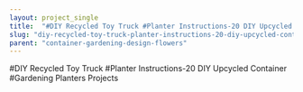 ```yaml
---
layout: project_single
title:  "#DIY Recycled Toy Truck #Planter Instructions-20 DIY Upcycled Container #Gardening Planters Projects"
slug: "diy-recycled-toy-truck-planter-instructions-20-diy-upcycled-container-gardening-planters-projects"
parent: "container-gardening-design-flowers"
---
```

#DIY Recycled Toy Truck #Planter Instructions-20 DIY Upcycled Container #Gardening Planters Projects